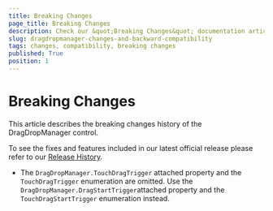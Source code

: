 ```yaml
---
title: Breaking Changes
page_title: Breaking Changes
description: Check our &quot;Breaking Changes&quot; documentation article for the DragDropManager WPF control.
slug: dragdropmanager-changes-and-backward-compatibility
tags: changes, compatibility, breaking changes
published: True
position: 1
---
```


# Breaking Changes

This article describes the breaking changes history of the DragDropManager control.

To see the fixes and features included in our latest official release please refer to our [Release History](http://www.telerik.com/support/whats-new/wpf/release-history).

* The `DragDropManager.TouchDragTrigger` attached property and the `TouchDragTrigger` enumeration are omitted. Use the `DragDropManager.DragStartTrigger`attached property and the `TouchDragStartTrigger` enumeration instead. 